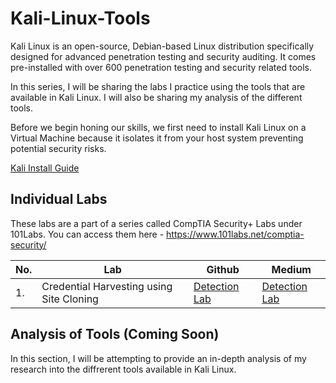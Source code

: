 # Kali-Linux-Tools

Kali Linux is an open-source, Debian-based Linux distribution specifically designed for advanced penetration testing and security auditing. It comes pre-installed with over 600 penetration testing and security related tools.

In this series, I will be sharing the labs I practice using the tools that are available in Kali Linux. I will also be sharing my analysis of the different tools.

Before we begin honing our skills, we first need to install Kali Linux on a Virtual Machine because it isolates it from your host system preventing potential security risks.

<a href="https://www.google.com">Kali Install Guide</a>

## Individual Labs

These labs are a part of a series called CompTIA Security+ Labs under 101Labs. You can access them here - https://www.101labs.net/comptia-security/

|No. |Lab           |Github            |Medium               |
|----|--------------|------------------|---------------------|
|1.  |Credential Harvesting using Site Cloning|<a href="https://google.com">Detection Lab</a>|<a href="https://google.com">Detection Lab</a>|


## Analysis of Tools (Coming Soon)

In this section, I will be attempting to provide an in-depth analysis of my research into the diffrerent tools available in Kali Linux.

